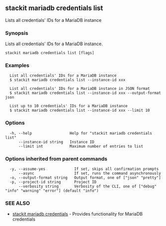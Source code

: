 ## stackit mariadb credentials list

Lists all credentials' IDs for a MariaDB instance

### Synopsis

Lists all credentials' IDs for a MariaDB instance.

```
stackit mariadb credentials list [flags]
```

### Examples

```
  List all credentials' IDs for a MariaDB instance
  $ stackit mariadb credentials list --instance-id xxx

  List all credentials' IDs for a MariaDB instance in JSON format
  $ stackit mariadb credentials list --instance-id xxx --output-format json

  List up to 10 credentials' IDs for a MariaDB instance
  $ stackit mariadb credentials list --instance-id xxx --limit 10
```

### Options

```
  -h, --help                 Help for "stackit mariadb credentials list"
      --instance-id string   Instance ID
      --limit int            Maximum number of entries to list
```

### Options inherited from parent commands

```
  -y, --assume-yes             If set, skips all confirmation prompts
      --async                  If set, runs the command asynchronously
  -o, --output-format string   Output format, one of ["json" "pretty"]
  -p, --project-id string      Project ID
      --verbosity string       Verbosity of the CLI, one of ["debug" "info" "warning" "error"] (default "info")
```

### SEE ALSO

* [stackit mariadb credentials](./stackit_mariadb_credentials.md)	 - Provides functionality for MariaDB credentials

